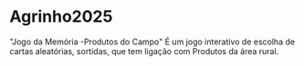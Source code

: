 # Agrinho2025
"Jogo da Memória -Produtos do Campo" É um jogo interativo de escolha de cartas aleatórias, sortidas, que tem ligação com Produtos da área rural.
